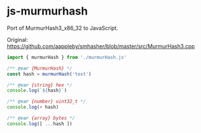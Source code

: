 # js-murmurhash
Port of MurmurHash3_x86_32 to JavaScript.

Original:
https://github.com/aappleby/smhasher/blob/master/src/MurmurHash3.cpp

```js
import { murmurHash } from './murmurHash.js'

/** @var {MurmurHash} */
const hash = murmurHash('test')

/** @var {string} hex */
console.log(`${hash}`)

/** @var {number} uint32_t */
console.log(+ hash)

/** @var {array} bytes */
console.log([ ...hash ])
```

